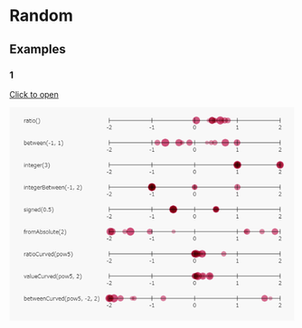 # Random

## Examples

### 1

[ex1]: ./example/index.html

[Click to open][ex1]

[![screen-shot](./example/screen-shot.png)][ex1]
